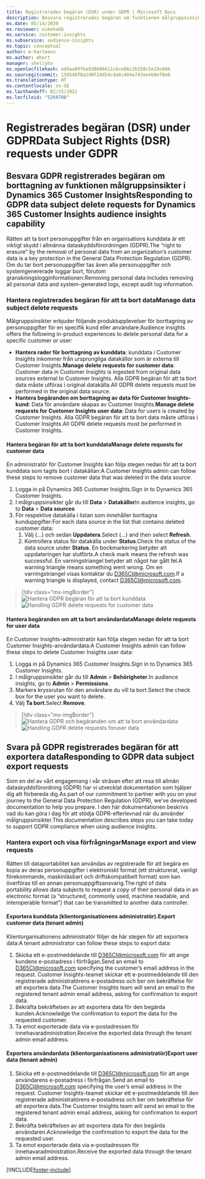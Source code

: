 ```yaml
---
title: Registrerades begäran (DSR) under GDPR | Microsoft Docs
description: Besvara registrerades begäran om funktionen målgruppsinsikter i Dynamics 365 Customer Insights.
ms.date: 05/14/2020
ms.reviewer: wimohabb
ms.service: customer-insights
ms.subservice: audience-insights
ms.topic: conceptual
author: m-hartmann
ms.author: mhart
manager: shellyha
ms.openlocfilehash: ed9aa09fba938606611c6ce86c2b250c5e19c606
ms.sourcegitcommit: 139548f8a2d0f24d54c4a6c404a743eeeb8ef8e0
ms.translationtype: HT
ms.contentlocale: sv-SE
ms.lasthandoff: 02/15/2021
ms.locfileid: "5268708"
---
```

# <a name="data-subject-rights-dsr-requests-under-gdpr"></a><span data-ttu-id="d1460-103">Registrerades begäran (DSR) under GDPR</span><span class="sxs-lookup"><span data-stu-id="d1460-103">Data Subject Rights (DSR) requests under GDPR</span></span>

## <a name="responding-to-gdpr-data-subject-delete-requests-for-dynamics-365-customer-insights-audience-insights-capability"></a><span data-ttu-id="d1460-104">Besvara GDPR registrerades begäran om borttagning av funktionen målgruppsinsikter i Dynamics 365 Customer Insights</span><span class="sxs-lookup"><span data-stu-id="d1460-104">Responding to GDPR data subject delete requests for Dynamics 365 Customer Insights audience insights capability</span></span>

<span data-ttu-id="d1460-105">Rätten att ta bort personuppgifter från en organisations kunddata är ett viktigt skydd i allmänna dataskyddsförordningen (GDPR).</span><span class="sxs-lookup"><span data-stu-id="d1460-105">The “right to erasure” by the removal of personal data from an organization’s customer data is a key protection in the General Data Protection Regulation (GDPR).</span></span> <span data-ttu-id="d1460-106">Om du tar bort personuppgifter tas även alla personuppgifter och systemgenererade loggar bort, förutom granskningslogginformationen.</span><span class="sxs-lookup"><span data-stu-id="d1460-106">Removing personal data includes removing all personal data and system-generated logs, except audit log information.</span></span>

### <a name="manage-data-subject-delete-requests"></a><span data-ttu-id="d1460-107">Hantera registrerades begäran för att ta bort data</span><span class="sxs-lookup"><span data-stu-id="d1460-107">Manage data subject delete requests</span></span>

<span data-ttu-id="d1460-108">Målgruppsinsikter erbjuder följande produktupplevelser för borttagning av personuppgifter för en specifik kund eller användare:</span><span class="sxs-lookup"><span data-stu-id="d1460-108">Audience insights offers the following in-product experiences to delete personal data for a specific customer or user:</span></span>

- <span data-ttu-id="d1460-109">**Hantera rader för borttagning av kunddata**: kunddata i Customer Insights inkommer från ursprungliga datakällor som är externa till Customer Insights.</span><span class="sxs-lookup"><span data-stu-id="d1460-109">**Manage delete requests for customer data**: Customer data in Customer Insights is ingested from original data sources external to Customer Insights.</span></span> <span data-ttu-id="d1460-110">Alla GDPR begäran för att ta bort data måste utföras i original datakälla.</span><span class="sxs-lookup"><span data-stu-id="d1460-110">All GDPR delete requests must be performed in the original data source.</span></span>
- <span data-ttu-id="d1460-111">**Hantera begäranden om borttagning av data för Customer Insights-kund**: Data för användare skapas av Customer Insights.</span><span class="sxs-lookup"><span data-stu-id="d1460-111">**Manage delete requests for Customer Insights user data**: Data for users is created by Customer Insights.</span></span> <span data-ttu-id="d1460-112">Alla GDPR begäran för att ta bort data måste utföras i Customer Insights.</span><span class="sxs-lookup"><span data-stu-id="d1460-112">All GDPR delete requests must be performed in Customer Insights.</span></span>

#### <a name="manage-delete-requests-for-customer-data"></a><span data-ttu-id="d1460-113">Hantera begäran för att ta bort kunddata</span><span class="sxs-lookup"><span data-stu-id="d1460-113">Manage delete requests for customer data</span></span>

<span data-ttu-id="d1460-114">En administratör för Customer Insights kan följa stegen nedan för att ta bort kunddata som tagits bort i datakällan:</span><span class="sxs-lookup"><span data-stu-id="d1460-114">A Customer Insights admin can follow these steps to remove customer data that was deleted in the data source:</span></span>

1. <span data-ttu-id="d1460-115">Logga in på Dynamics 365 Customer Insights.</span><span class="sxs-lookup"><span data-stu-id="d1460-115">Sign in to Dynamics 365 Customer Insights.</span></span>
2. <span data-ttu-id="d1460-116">I målgruppsinsikter går du till **Data** > **Datakällor**</span><span class="sxs-lookup"><span data-stu-id="d1460-116">In audience insights, go to **Data** > **Data sources**</span></span>
3. <span data-ttu-id="d1460-117">För respektive datakälla i listan som innehåller borttagna kunduppgifter:</span><span class="sxs-lookup"><span data-stu-id="d1460-117">For each data source in the list that contains deleted customer data:</span></span>
   1. <span data-ttu-id="d1460-118">Välj (...) och sedan **Uppdatera**.</span><span class="sxs-lookup"><span data-stu-id="d1460-118">Select (...) and then select **Refresh**.</span></span>
   2. <span data-ttu-id="d1460-119">Kontrollera status för datakälla under **Status**.</span><span class="sxs-lookup"><span data-stu-id="d1460-119">Check the status of the data source under **Status**.</span></span> <span data-ttu-id="d1460-120">En bockmarkering betyder att uppdateringen har slutförts.</span><span class="sxs-lookup"><span data-stu-id="d1460-120">A check mark means the refresh was successful.</span></span> <span data-ttu-id="d1460-121">En varningstriangel betyder att något har gått fel.</span><span class="sxs-lookup"><span data-stu-id="d1460-121">A warning triangle means something went wrong.</span></span> <span data-ttu-id="d1460-122">Om en varningstriangel visas kontaktar du D365CI@microsoft.com.</span><span class="sxs-lookup"><span data-stu-id="d1460-122">If a warning triangle is displayed, contact D365CI@microsoft.com.</span></span>

> [!div class="mx-imgBorder"]
> <span data-ttu-id="d1460-123">![Hantera GDPR begäran för att ta bort kunddata](media/gdpr-data-sources.png "Hantera GDPR begäran för att ta bort kunddata")</span><span class="sxs-lookup"><span data-stu-id="d1460-123">![Handling GDPR delete requests for customer data](media/gdpr-data-sources.png "Handling GDPR delete requests for customer data")</span></span>

#### <a name="manage-delete-requests-for-user-data"></a><span data-ttu-id="d1460-124">Hantera begäranden om att ta bort användardata</span><span class="sxs-lookup"><span data-stu-id="d1460-124">Manage delete requests for user data</span></span>

<span data-ttu-id="d1460-125">En Customer Insights-administratör kan följa stegen nedan för att ta bort Customer Insights-användardata:</span><span class="sxs-lookup"><span data-stu-id="d1460-125">A Customer Insights admin can follow these steps to delete Customer Insights user data:</span></span>

1. <span data-ttu-id="d1460-126">Logga in på Dynamics 365 Customer Insights.</span><span class="sxs-lookup"><span data-stu-id="d1460-126">Sign in to Dynamics 365 Customer Insights.</span></span>
2. <span data-ttu-id="d1460-127">I målgruppsinsikter går du till **Admin** > **Behörigheter**.</span><span class="sxs-lookup"><span data-stu-id="d1460-127">In audience insights, go to **Admin** > **Permissions**.</span></span>
3. <span data-ttu-id="d1460-128">Markera kryssrutan för den användare du vill ta bort.</span><span class="sxs-lookup"><span data-stu-id="d1460-128">Select the check box for the user you want to delete.</span></span>
4. <span data-ttu-id="d1460-129">Välj **Ta bort**.</span><span class="sxs-lookup"><span data-stu-id="d1460-129">Select **Remove**.</span></span>

> [!div class="mx-imgBorder"]
> <span data-ttu-id="d1460-130">![Hantera GDPR och begäranden om att ta bort användardata](media/gdpr-permissions.png "Hantera GDPR och begäranden om att ta bort användardata")</span><span class="sxs-lookup"><span data-stu-id="d1460-130">![Handling GDPR delete requests foruser data](media/gdpr-permissions.png "Handling GDPR delete requests for user data")</span></span>

## <a name="responding-to-gdpr-data-subject-export-requests"></a><span data-ttu-id="d1460-131">Svara på GDPR registrerades begäran för att exportera data</span><span class="sxs-lookup"><span data-stu-id="d1460-131">Responding to GDPR data subject export requests</span></span>

<span data-ttu-id="d1460-132">Som en del av vårt engagemang i vår strävan efter att resa till allmän dataskyddsförordning (GDPR) har vi utvecklat dokumentation som hjälper dig att förbereda dig.</span><span class="sxs-lookup"><span data-stu-id="d1460-132">As part of our commitment to partner with you on your journey to the General Data Protection Regulation (GDPR), we’ve developed documentation to help you prepare.</span></span> <span data-ttu-id="d1460-133">I den här dokumentationen beskrivs vad du kan göra i dag för att stödja GDPR-efterlevnad när du använder målgruppsinsikter.</span><span class="sxs-lookup"><span data-stu-id="d1460-133">This documentation describes steps you can take today to support GDPR compliance when using audience insights.</span></span>

### <a name="manage-export-and-view-requests"></a><span data-ttu-id="d1460-134">Hantera export och visa förfrågningar</span><span class="sxs-lookup"><span data-stu-id="d1460-134">Manage export and view requests</span></span>

<span data-ttu-id="d1460-135">Rätten till dataportabilitet kan användas av registrerade för att begära en kopia av deras personuppgifter i elektroniskt format (ett strukturerat, vanligt förekommande, maskinläsbart och driftskompatibelt format) som kan överföras till en annan personuppgiftsansvarig.</span><span class="sxs-lookup"><span data-stu-id="d1460-135">The right of data portability allows data subjects to request a copy of their personal data in an electronic format (a “structured, commonly used, machine readable, and interoperable format”) that can be transmitted to another data controller.</span></span>

#### <a name="export-customer-data-tenant-admin"></a><span data-ttu-id="d1460-136">Exportera kunddata (klientorganisationens administratör).</span><span class="sxs-lookup"><span data-stu-id="d1460-136">Export customer data (tenant admin)</span></span>

<span data-ttu-id="d1460-137">Klientorganisationens administratör följer de här stegen för att exportera data:</span><span class="sxs-lookup"><span data-stu-id="d1460-137">A tenant administrator can follow these steps to export data:</span></span>

1. <span data-ttu-id="d1460-138">Skicka ett e-postmeddelande till D365CI@microsoft.com för att ange kundens e-postadress i förfrågan.</span><span class="sxs-lookup"><span data-stu-id="d1460-138">Send an email to D365CI@microsoft.com specifying the customer’s email address in the request.</span></span> <span data-ttu-id="d1460-139">Customer Insights-teamet skickar ett e-postmeddelande till den registrerade administratörens e-postadress och ber om bekräftelse för att exportera data.</span><span class="sxs-lookup"><span data-stu-id="d1460-139">The Customer Insights team will send an email to the registered tenant admin email address, asking for confirmation to export data.</span></span>
2. <span data-ttu-id="d1460-140">Bekräfta bekräftelsen av att exportera data för den begärda kunden.</span><span class="sxs-lookup"><span data-stu-id="d1460-140">Acknowledge the confirmation to export the data for the requested customer.</span></span>
3. <span data-ttu-id="d1460-141">Ta emot exporterade data via e-postadressen för innehavaradministration.</span><span class="sxs-lookup"><span data-stu-id="d1460-141">Receive the exported data through the tenant admin email address.</span></span>

#### <a name="export-user-data-tenant-admin"></a><span data-ttu-id="d1460-142">Exportera användardata (klientorganisationens administratör)</span><span class="sxs-lookup"><span data-stu-id="d1460-142">Export user data (tenant admin)</span></span>

1. <span data-ttu-id="d1460-143">Skicka ett e-postmeddelande till D365CI@microsoft.com för att ange användarens e-postadress i förfrågan.</span><span class="sxs-lookup"><span data-stu-id="d1460-143">Send an email to D365CI@microsoft.com specifying the user’s email address in the request.</span></span> <span data-ttu-id="d1460-144">Customer Insights-teamet skickar ett e-postmeddelande till den registrerade administratörens e-postadress och ber om bekräftelse för att exportera data.</span><span class="sxs-lookup"><span data-stu-id="d1460-144">The Customer Insights team will send an email to the registered tenant admin email address, asking for confirmation to export data.</span></span>
2. <span data-ttu-id="d1460-145">Bekräfta bekräftelsen av att exportera data för den begärda användaren.</span><span class="sxs-lookup"><span data-stu-id="d1460-145">Acknowledge the confirmation to export the data for the requested user.</span></span>
3. <span data-ttu-id="d1460-146">Ta emot exporterade data via e-postadressen för innehavaradministration.</span><span class="sxs-lookup"><span data-stu-id="d1460-146">Receive the exported data through the tenant admin email address.</span></span>


[!INCLUDE[footer-include](../includes/footer-banner.md)]